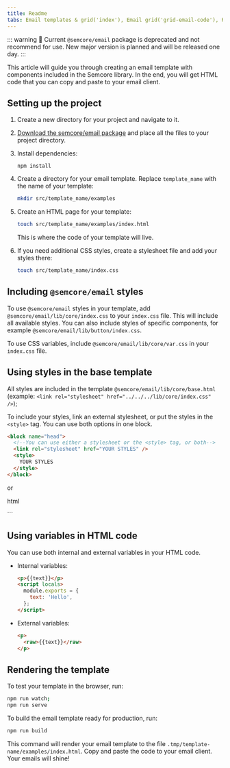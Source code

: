 ```yaml
---
title: Readme
tabs: Email templates & grid('index'), Email grid('grid-email-code'), Readme('grid-email-readme'), Changelog('grid-email-changelog')
---
```


::: warning
:rotating_light: Current `@semcore/email` package is deprecated and not recommend for use. New major version is planned and will be released one day.
:::

This article will guide you through creating an email template with components included in the Semcore library. In the end, you will get HTML code that you can copy and paste to your email client.

## Setting up the project

1. Create a new directory for your project and navigate to it.

2. [Download the semcore/email package](https://download-directory.github.io/?url=https://github.com/semrush/intergalactic/tree/master/semcore/email) and place all the files to your project directory.

3. Install dependencies:

   ```
   npm install
   ```

4. Create a directory for your email template. Replace `template_name` with the name of your template:

   ```bash
   mkdir src/template_name/examples
   ```

5. Create an HTML page for your template:

   ```bash
   touch src/template_name/examples/index.html
   ```

   This is where the code of your template will live.

6. If you need additional CSS styles, create a stylesheet file and add your styles there:

   ```bash
   touch src/template_name/index.css
   ```

## Including `@semcore/email` styles

To use `@semcore/email` styles in your template, add `@semcore/email/lib/core/index.css` to your `index.css` file. This will include all available styles. You can also include styles of specific components, for example `@semcore/email/lib/button/index.css`.

To use CSS variables, include `@semcore/email/lib/core/var.css` in your `index.css` file.

## Using styles in the base template

All styles are included in the template `@semcore/email/lib/core/base.html` (example: `<link rel="stylesheet" href="../../../lib/core/index.css" />`);

To include your styles, link an external stylesheet, or put the styles in the `<style>` tag. You can use both options in one block.

```html
<block name="head">
  <!--You can use either a stylesheet or the <style> tag, or both-->
  <link rel="stylesheet" href="YOUR STYLES" />
  <style>
    YOUR STYLES
  </style>
</block>
```

or

html
<block name="content">
  <style>
    YOUR STYLES
  </style>
</block>
```

## Using variables in HTML code

You can use both internal and external variables in your HTML code.

- Internal variables:

  ```html
  <p>{{text}}</p>
  <script locals>
    module.exports = {
      text: 'Hello',
    };
  </script>
  ```

- External variables:

  ```html
  <p>
    <raw>{{text}}</raw>
  </p>
  ```

## Rendering the template

To test your template in the browser, run:

```bash
npm run watch;
npm run serve
```

To build the email template ready for production, run:

```bash
npm run build
```

This command will render your email template to the file `.tmp/template-name/examples/index.html`. Copy and paste the code to your email client. Your emails will shine!
